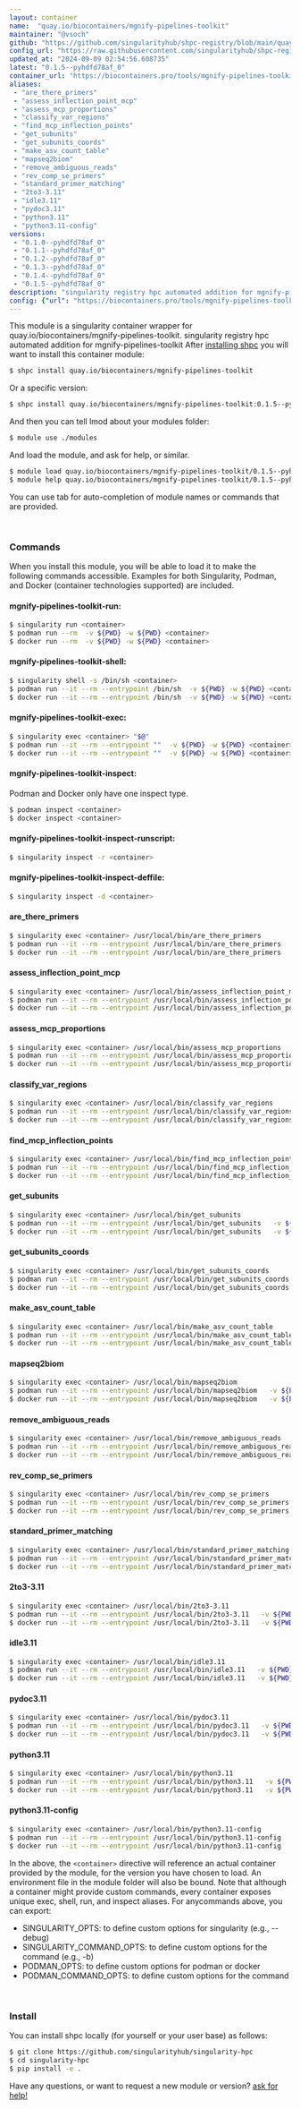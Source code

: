 ```yaml
---
layout: container
name:  "quay.io/biocontainers/mgnify-pipelines-toolkit"
maintainer: "@vsoch"
github: "https://github.com/singularityhub/shpc-registry/blob/main/quay.io/biocontainers/mgnify-pipelines-toolkit/container.yaml"
config_url: "https://raw.githubusercontent.com/singularityhub/shpc-registry/main/quay.io/biocontainers/mgnify-pipelines-toolkit/container.yaml"
updated_at: "2024-09-09 02:54:56.608735"
latest: "0.1.5--pyhdfd78af_0"
container_url: "https://biocontainers.pro/tools/mgnify-pipelines-toolkit"
aliases:
 - "are_there_primers"
 - "assess_inflection_point_mcp"
 - "assess_mcp_proportions"
 - "classify_var_regions"
 - "find_mcp_inflection_points"
 - "get_subunits"
 - "get_subunits_coords"
 - "make_asv_count_table"
 - "mapseq2biom"
 - "remove_ambiguous_reads"
 - "rev_comp_se_primers"
 - "standard_primer_matching"
 - "2to3-3.11"
 - "idle3.11"
 - "pydoc3.11"
 - "python3.11"
 - "python3.11-config"
versions:
 - "0.1.0--pyhdfd78af_0"
 - "0.1.1--pyhdfd78af_0"
 - "0.1.2--pyhdfd78af_0"
 - "0.1.3--pyhdfd78af_0"
 - "0.1.4--pyhdfd78af_0"
 - "0.1.5--pyhdfd78af_0"
description: "singularity registry hpc automated addition for mgnify-pipelines-toolkit"
config: {"url": "https://biocontainers.pro/tools/mgnify-pipelines-toolkit", "maintainer": "@vsoch", "description": "singularity registry hpc automated addition for mgnify-pipelines-toolkit", "latest": {"0.1.5--pyhdfd78af_0": "sha256:72dd667296c3b620bf255ad2afc3bd685b04e6aaf745f3aaae65241cf719d73d"}, "tags": {"0.1.0--pyhdfd78af_0": "sha256:2c88d8620818ec1a05a9943ea7328d1a4c10cbd5557756441e880ea511dbc7e0", "0.1.1--pyhdfd78af_0": "sha256:cff8ea49397260fb96f670e50d5aa1542ebb62d3a58760dee26cdcd9e0fa091f", "0.1.2--pyhdfd78af_0": "sha256:f8940745754cdaa2a5db03c045affdb8cde1573a0be1dade76cb049f8058bcd5", "0.1.3--pyhdfd78af_0": "sha256:cb63fdb3f112c9d7bff5a01142c858d875997aa542d0df84d7b44c3051c4fa18", "0.1.4--pyhdfd78af_0": "sha256:638693bd695c8543c244e108fbae04b3a74bab06d7c0ace52a00be1b071298a5", "0.1.5--pyhdfd78af_0": "sha256:72dd667296c3b620bf255ad2afc3bd685b04e6aaf745f3aaae65241cf719d73d"}, "docker": "quay.io/biocontainers/mgnify-pipelines-toolkit", "aliases": {"are_there_primers": "/usr/local/bin/are_there_primers", "assess_inflection_point_mcp": "/usr/local/bin/assess_inflection_point_mcp", "assess_mcp_proportions": "/usr/local/bin/assess_mcp_proportions", "classify_var_regions": "/usr/local/bin/classify_var_regions", "find_mcp_inflection_points": "/usr/local/bin/find_mcp_inflection_points", "get_subunits": "/usr/local/bin/get_subunits", "get_subunits_coords": "/usr/local/bin/get_subunits_coords", "make_asv_count_table": "/usr/local/bin/make_asv_count_table", "mapseq2biom": "/usr/local/bin/mapseq2biom", "remove_ambiguous_reads": "/usr/local/bin/remove_ambiguous_reads", "rev_comp_se_primers": "/usr/local/bin/rev_comp_se_primers", "standard_primer_matching": "/usr/local/bin/standard_primer_matching", "2to3-3.11": "/usr/local/bin/2to3-3.11", "idle3.11": "/usr/local/bin/idle3.11", "pydoc3.11": "/usr/local/bin/pydoc3.11", "python3.11": "/usr/local/bin/python3.11", "python3.11-config": "/usr/local/bin/python3.11-config"}}
---
```


This module is a singularity container wrapper for quay.io/biocontainers/mgnify-pipelines-toolkit.
singularity registry hpc automated addition for mgnify-pipelines-toolkit
After [installing shpc](#install) you will want to install this container module:


```bash
$ shpc install quay.io/biocontainers/mgnify-pipelines-toolkit
```

Or a specific version:

```bash
$ shpc install quay.io/biocontainers/mgnify-pipelines-toolkit:0.1.5--pyhdfd78af_0
```

And then you can tell lmod about your modules folder:

```bash
$ module use ./modules
```

And load the module, and ask for help, or similar.

```bash
$ module load quay.io/biocontainers/mgnify-pipelines-toolkit/0.1.5--pyhdfd78af_0
$ module help quay.io/biocontainers/mgnify-pipelines-toolkit/0.1.5--pyhdfd78af_0
```

You can use tab for auto-completion of module names or commands that are provided.

<br>

### Commands

When you install this module, you will be able to load it to make the following commands accessible.
Examples for both Singularity, Podman, and Docker (container technologies supported) are included.

#### mgnify-pipelines-toolkit-run:

```bash
$ singularity run <container>
$ podman run --rm  -v ${PWD} -w ${PWD} <container>
$ docker run --rm  -v ${PWD} -w ${PWD} <container>
```

#### mgnify-pipelines-toolkit-shell:

```bash
$ singularity shell -s /bin/sh <container>
$ podman run --it --rm --entrypoint /bin/sh  -v ${PWD} -w ${PWD} <container>
$ docker run --it --rm --entrypoint /bin/sh  -v ${PWD} -w ${PWD} <container>
```

#### mgnify-pipelines-toolkit-exec:

```bash
$ singularity exec <container> "$@"
$ podman run --it --rm --entrypoint ""  -v ${PWD} -w ${PWD} <container> "$@"
$ docker run --it --rm --entrypoint ""  -v ${PWD} -w ${PWD} <container> "$@"
```

#### mgnify-pipelines-toolkit-inspect:

Podman and Docker only have one inspect type.

```bash
$ podman inspect <container>
$ docker inspect <container>
```

#### mgnify-pipelines-toolkit-inspect-runscript:

```bash
$ singularity inspect -r <container>
```

#### mgnify-pipelines-toolkit-inspect-deffile:

```bash
$ singularity inspect -d <container>
```


#### are_there_primers

```bash
$ singularity exec <container> /usr/local/bin/are_there_primers
$ podman run --it --rm --entrypoint /usr/local/bin/are_there_primers   -v ${PWD} -w ${PWD} <container> -c " $@"
$ docker run --it --rm --entrypoint /usr/local/bin/are_there_primers   -v ${PWD} -w ${PWD} <container> -c " $@"
```


#### assess_inflection_point_mcp

```bash
$ singularity exec <container> /usr/local/bin/assess_inflection_point_mcp
$ podman run --it --rm --entrypoint /usr/local/bin/assess_inflection_point_mcp   -v ${PWD} -w ${PWD} <container> -c " $@"
$ docker run --it --rm --entrypoint /usr/local/bin/assess_inflection_point_mcp   -v ${PWD} -w ${PWD} <container> -c " $@"
```


#### assess_mcp_proportions

```bash
$ singularity exec <container> /usr/local/bin/assess_mcp_proportions
$ podman run --it --rm --entrypoint /usr/local/bin/assess_mcp_proportions   -v ${PWD} -w ${PWD} <container> -c " $@"
$ docker run --it --rm --entrypoint /usr/local/bin/assess_mcp_proportions   -v ${PWD} -w ${PWD} <container> -c " $@"
```


#### classify_var_regions

```bash
$ singularity exec <container> /usr/local/bin/classify_var_regions
$ podman run --it --rm --entrypoint /usr/local/bin/classify_var_regions   -v ${PWD} -w ${PWD} <container> -c " $@"
$ docker run --it --rm --entrypoint /usr/local/bin/classify_var_regions   -v ${PWD} -w ${PWD} <container> -c " $@"
```


#### find_mcp_inflection_points

```bash
$ singularity exec <container> /usr/local/bin/find_mcp_inflection_points
$ podman run --it --rm --entrypoint /usr/local/bin/find_mcp_inflection_points   -v ${PWD} -w ${PWD} <container> -c " $@"
$ docker run --it --rm --entrypoint /usr/local/bin/find_mcp_inflection_points   -v ${PWD} -w ${PWD} <container> -c " $@"
```


#### get_subunits

```bash
$ singularity exec <container> /usr/local/bin/get_subunits
$ podman run --it --rm --entrypoint /usr/local/bin/get_subunits   -v ${PWD} -w ${PWD} <container> -c " $@"
$ docker run --it --rm --entrypoint /usr/local/bin/get_subunits   -v ${PWD} -w ${PWD} <container> -c " $@"
```


#### get_subunits_coords

```bash
$ singularity exec <container> /usr/local/bin/get_subunits_coords
$ podman run --it --rm --entrypoint /usr/local/bin/get_subunits_coords   -v ${PWD} -w ${PWD} <container> -c " $@"
$ docker run --it --rm --entrypoint /usr/local/bin/get_subunits_coords   -v ${PWD} -w ${PWD} <container> -c " $@"
```


#### make_asv_count_table

```bash
$ singularity exec <container> /usr/local/bin/make_asv_count_table
$ podman run --it --rm --entrypoint /usr/local/bin/make_asv_count_table   -v ${PWD} -w ${PWD} <container> -c " $@"
$ docker run --it --rm --entrypoint /usr/local/bin/make_asv_count_table   -v ${PWD} -w ${PWD} <container> -c " $@"
```


#### mapseq2biom

```bash
$ singularity exec <container> /usr/local/bin/mapseq2biom
$ podman run --it --rm --entrypoint /usr/local/bin/mapseq2biom   -v ${PWD} -w ${PWD} <container> -c " $@"
$ docker run --it --rm --entrypoint /usr/local/bin/mapseq2biom   -v ${PWD} -w ${PWD} <container> -c " $@"
```


#### remove_ambiguous_reads

```bash
$ singularity exec <container> /usr/local/bin/remove_ambiguous_reads
$ podman run --it --rm --entrypoint /usr/local/bin/remove_ambiguous_reads   -v ${PWD} -w ${PWD} <container> -c " $@"
$ docker run --it --rm --entrypoint /usr/local/bin/remove_ambiguous_reads   -v ${PWD} -w ${PWD} <container> -c " $@"
```


#### rev_comp_se_primers

```bash
$ singularity exec <container> /usr/local/bin/rev_comp_se_primers
$ podman run --it --rm --entrypoint /usr/local/bin/rev_comp_se_primers   -v ${PWD} -w ${PWD} <container> -c " $@"
$ docker run --it --rm --entrypoint /usr/local/bin/rev_comp_se_primers   -v ${PWD} -w ${PWD} <container> -c " $@"
```


#### standard_primer_matching

```bash
$ singularity exec <container> /usr/local/bin/standard_primer_matching
$ podman run --it --rm --entrypoint /usr/local/bin/standard_primer_matching   -v ${PWD} -w ${PWD} <container> -c " $@"
$ docker run --it --rm --entrypoint /usr/local/bin/standard_primer_matching   -v ${PWD} -w ${PWD} <container> -c " $@"
```


#### 2to3-3.11

```bash
$ singularity exec <container> /usr/local/bin/2to3-3.11
$ podman run --it --rm --entrypoint /usr/local/bin/2to3-3.11   -v ${PWD} -w ${PWD} <container> -c " $@"
$ docker run --it --rm --entrypoint /usr/local/bin/2to3-3.11   -v ${PWD} -w ${PWD} <container> -c " $@"
```


#### idle3.11

```bash
$ singularity exec <container> /usr/local/bin/idle3.11
$ podman run --it --rm --entrypoint /usr/local/bin/idle3.11   -v ${PWD} -w ${PWD} <container> -c " $@"
$ docker run --it --rm --entrypoint /usr/local/bin/idle3.11   -v ${PWD} -w ${PWD} <container> -c " $@"
```


#### pydoc3.11

```bash
$ singularity exec <container> /usr/local/bin/pydoc3.11
$ podman run --it --rm --entrypoint /usr/local/bin/pydoc3.11   -v ${PWD} -w ${PWD} <container> -c " $@"
$ docker run --it --rm --entrypoint /usr/local/bin/pydoc3.11   -v ${PWD} -w ${PWD} <container> -c " $@"
```


#### python3.11

```bash
$ singularity exec <container> /usr/local/bin/python3.11
$ podman run --it --rm --entrypoint /usr/local/bin/python3.11   -v ${PWD} -w ${PWD} <container> -c " $@"
$ docker run --it --rm --entrypoint /usr/local/bin/python3.11   -v ${PWD} -w ${PWD} <container> -c " $@"
```


#### python3.11-config

```bash
$ singularity exec <container> /usr/local/bin/python3.11-config
$ podman run --it --rm --entrypoint /usr/local/bin/python3.11-config   -v ${PWD} -w ${PWD} <container> -c " $@"
$ docker run --it --rm --entrypoint /usr/local/bin/python3.11-config   -v ${PWD} -w ${PWD} <container> -c " $@"
```



In the above, the `<container>` directive will reference an actual container provided
by the module, for the version you have chosen to load. An environment file in the
module folder will also be bound. Note that although a container
might provide custom commands, every container exposes unique exec, shell, run, and
inspect aliases. For anycommands above, you can export:

 - SINGULARITY_OPTS: to define custom options for singularity (e.g., --debug)
 - SINGULARITY_COMMAND_OPTS: to define custom options for the command (e.g., -b)
 - PODMAN_OPTS: to define custom options for podman or docker
 - PODMAN_COMMAND_OPTS: to define custom options for the command

<br>

### Install

You can install shpc locally (for yourself or your user base) as follows:

```bash
$ git clone https://github.com/singularityhub/singularity-hpc
$ cd singularity-hpc
$ pip install -e .
```

Have any questions, or want to request a new module or version? [ask for help!](https://github.com/singularityhub/singularity-hpc/issues)